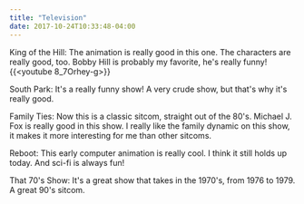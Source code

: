 ```yaml
---
title: "Television"
date: 2017-10-24T10:33:48-04:00
---
```


King of the Hill: 
The animation is really good in this one. The characters are really good, too. Bobby Hill is probably my favorite,
he's really funny!
{{<youtube 8_7Orhey-g>}}

South Park:
It's a really funny show! A very crude show, but that's why it's really good.
<insert kick the baby clip>
 
Family Ties:
Now this is a classic sitcom, straight out of the 80's. Michael J. Fox is really good in this show. 
I really like the family dynamic on this show, it makes it more interesting for me than other sitcoms.
<insert family ties gif>

Reboot:
This early computer animation is really cool. I think it still holds up today. And sci-fi is always fun!

That 70's Show:
It's a great show that takes in the 1970's, from 1976 to 1979. A great 90's sitcom.
<a href = https://media.giphy.com/media/oVoe2ZrdYBOZW/giphy.gif>